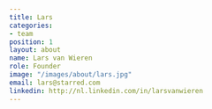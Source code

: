 ```yaml
---
title: Lars
categories:
- team
position: 1
layout: about
name: Lars van Wieren
role: Founder
image: "/images/about/lars.jpg"
email: lars@starred.com
linkedin: http://nl.linkedin.com/in/larsvanwieren
---
```



